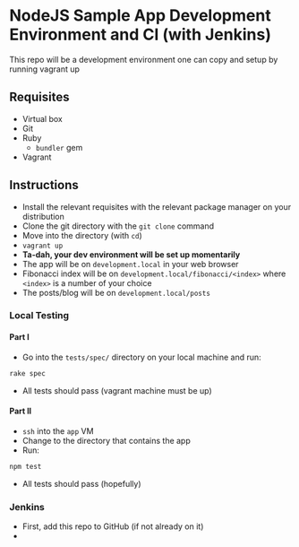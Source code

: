 # NodeJS Sample App Development Environment and CI (with Jenkins)

This repo will be a development environment one can copy and setup by running vagrant up

## Requisites

* Virtual box
* Git
* Ruby
	* `bundler` gem
* Vagrant


## Instructions

* Install the relevant requisites with the relevant package manager on your distribution
* Clone the git directory with the `git clone` command
* Move into the directory (with `cd`)
* `vagrant up`
* **Ta-dah, your dev environment will be set up momentarily**
* The app will be on `development.local` in your web browser
* Fibonacci index will be on `development.local/fibonacci/<index>` where `<index>` is a number of your choice
* The posts/blog will be on `development.local/posts`

### Local Testing

#### Part I
* Go into the `tests/spec/` directory on your local machine and run:
```sh
rake spec
```
* All tests should pass (vagrant machine must be up)

#### Part II
* `ssh` into the `app` VM
* Change to the directory that contains the app
* Run:
```sh
npm test
```
* All tests should pass (hopefully)


### Jenkins

* First, add this repo to GitHub (if not already on it)
*

